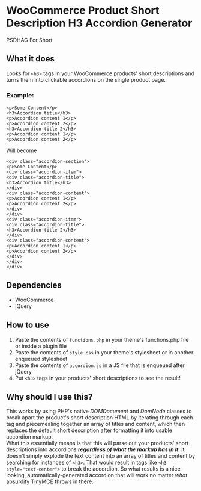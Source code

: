 # WooCommerce Product Short Description H3 Accordion Generator
PSDHAG For Short

## What it does
Looks for `<h3>` tags in your WooCommerce products' short descriptions and turns them into clickable accordions on the single product page.

### Example:
```
<p>Some Content</p>
<h3>Accordion title</h3>
<p>Accordion content 1</p>
<p>Accordion content 2</p>
<h3>Accordion title 2</h3>
<p>Accordion content 1</p>
<p>Accordion content 2</p>
```
Will become
```
<div class="accordion-section">
<p>Some Content</p>
<div class="accordion-item">
<div class="accordion-title">
<h3>Accordion title</h3>
</div>
<div class="accordion-content">
<p>Accordion content 1</p>
<p>Accordion content 2</p>
</div>
</div>
<div class="accordion-item">
<div class="accordion-title">
<h3>Accordion title 2</h3>
</div>
<div class="accordion-content">
<p>Accordion content 1</p>
<p>Accordion content 2</p>
</div>
</div>
</div>
```

## Dependencies
- WooCommerce
- jQuery

## How to use
1) Paste the contents of `functions.php` in your theme's functions.php file or inside a plugin file
2) Paste the contents of `style.css` in your theme's stylesheet or in another enqueued stylesheet
3) Paste the contents of `accordion.js` in a JS file that is enqueued after jQuery
4) Put `<h3>` tags in your products' short descriptions to see the result!

## Why should I use this?
This works by using PHP's native *DOMDocument* and *DomNode* classes to break apart the product's short description HTML by iterating through each tag and piecemealing together an array of titles and content, which then replaces the default short description after formatting it into usable accordion markup.  
What this essentially means is that this will parse out your products' short descriptions into accordions ***regardless of what the markup has in it***. It doesn't simply explode the text content into an array of titles and content by searching for instances of `<h3>`. That would result in tags like `<h3 style="text-center">` to break the accordion. So what results is a nice-looking, automatically-generated accordion that will work no matter *what* absurdity TinyMCE throws in there.
